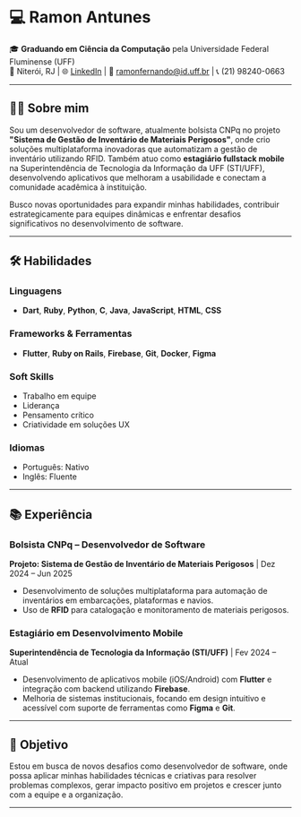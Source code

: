 # 💻 Ramon Antunes  

🎓 **Graduando em Ciência da Computação** pela Universidade Federal Fluminense (UFF)  
📍 Niterói, RJ | 🌐 [LinkedIn](https://www.linkedin.com/in/ramon-antunes) | 📧 ramonfernando@id.uff.br | 📞 (21) 98240-0663  

---

## 👨‍💻 Sobre mim  
Sou um desenvolvedor de software, atualmente bolsista CNPq no projeto **"Sistema de Gestão de Inventário de Materiais Perigosos"**, onde crio soluções multiplataforma inovadoras que automatizam a gestão de inventário utilizando RFID. Também atuo como **estagiário fullstack mobile** na Superintendência de Tecnologia da Informação da UFF (STI/UFF), desenvolvendo aplicativos que melhoram a usabilidade e conectam a comunidade acadêmica à instituição.  

Busco novas oportunidades para expandir minhas habilidades, contribuir estrategicamente para equipes dinâmicas e enfrentar desafios significativos no desenvolvimento de software.  

---

## 🛠️ Habilidades  
### Linguagens  
- **Dart**, **Ruby**, **Python**, **C**, **Java**, **JavaScript**, **HTML**, **CSS**

### Frameworks & Ferramentas  
- **Flutter**, **Ruby on Rails**, **Firebase**, **Git**, **Docker**, **Figma**

### Soft Skills  
- Trabalho em equipe  
- Liderança  
- Pensamento crítico  
- Criatividade em soluções UX  

### Idiomas  
- Português: Nativo  
- Inglês: Fluente  

---

## 📚 Experiência  
### **Bolsista CNPq – Desenvolvedor de Software**  
**Projeto: Sistema de Gestão de Inventário de Materiais Perigosos** | Dez 2024 – Jun 2025  
- Desenvolvimento de soluções multiplataforma para automação de inventários em embarcações, plataformas e navios.  
- Uso de **RFID** para catalogação e monitoramento de materiais perigosos.  

### **Estagiário em Desenvolvimento Mobile**  
**Superintendência de Tecnologia da Informação (STI/UFF)** | Fev 2024 – Atual  
- Desenvolvimento de aplicativos mobile (iOS/Android) com **Flutter** e integração com backend utilizando **Firebase**.  
- Melhoria de sistemas institucionais, focando em design intuitivo e acessível com suporte de ferramentas como **Figma** e **Git**.  

---

## 🎯 Objetivo  
Estou em busca de novos desafios como desenvolvedor de software, onde possa aplicar minhas habilidades técnicas e criativas para resolver problemas complexos, gerar impacto positivo em projetos e crescer junto com a equipe e a organização.  

---
